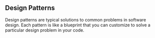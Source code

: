 ## Design Patterns
Design patterns are typical solutions to common problems in software design. Each pattern is like a blueprint that you can customize to solve a particular design problem in your code.

